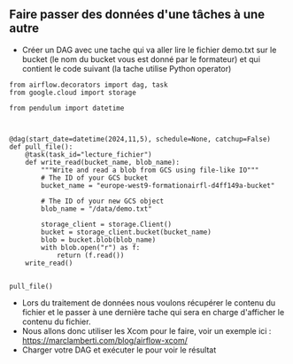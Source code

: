 ## Faire passer des données d'une tâches à une autre

* Créer un DAG avec une tache qui va aller lire le fichier demo.txt sur le bucket (le nom du bucket vous est donné par le formateur) et qui contient le code suivant (la tache utilise Python operator)
```
from airflow.decorators import dag, task
from google.cloud import storage

from pendulum import datetime



@dag(start_date=datetime(2024,11,5), schedule=None, catchup=False)
def pull_file():
    @task(task_id="lecture_fichier")
    def write_read(bucket_name, blob_name):
        """Write and read a blob from GCS using file-like IO"""
        # The ID of your GCS bucket
        bucket_name = "europe-west9-formationairfl-d4ff149a-bucket"

        # The ID of your new GCS object
        blob_name = "/data/demo.txt"

        storage_client = storage.Client()
        bucket = storage_client.bucket(bucket_name)
        blob = bucket.blob(blob_name)
        with blob.open("r") as f:
            return (f.read())
    write_read()


pull_file() 
```
* Lors du traitement de données nous voulons récupérer le contenu du fichier et le passer à une dernière tache qui sera en charge d'afficher le contenu du fichier.
* Nous allons donc utiliser les Xcom pour le faire, voir un exemple ici : https://marclamberti.com/blog/airflow-xcom/
* Charger votre DAG et exécuter le pour voir le résultat

